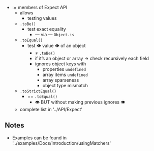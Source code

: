 - := members of Expect API
  - allows
    - testing values
  - `.toBe()`
    - test exact equality
      - — via — `Object.is`
  - `.toEqual()`
    - test 👁️ value 👁️ of an object
      - ≠ `.toBe()`
      - if it’s an object or array → check recursively each field
      - ignores object keys with
        - properties `undefined`
        - array items `undefined`
        - array sparseness
        - object type mismatch
  - `.toStrictEqual()`
    - == `.toEqual()`
      - 👁️ BUT without making previous ignores 👁️
  - complete list in '../API/Expect'

## Notes
* Examples can be found in '../examples/Docs/Introduction/usingMatchers'
